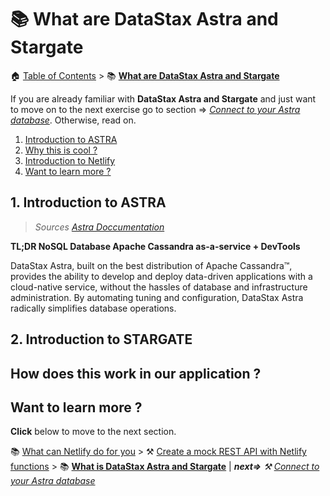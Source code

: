 # 📚 What are DataStax Astra and Stargate

🏠 [Table of Contents](./README.md#%EF%B8%8F-table-of-contents) > 📚 **[What are DataStax Astra and Stargate](#README_Astra_Stargate.md)**


If you are already familiar with **DataStax Astra and Stargate** and just want to move on to the next exercise go to section => *[Connect to your Astra database](./README_step02.md)*. Otherwise, read on.

1. [Introduction to ASTRA](#1-introduction-to-astra)
2. [Why this is cool ?](#2-why-this-is-cool-)
3. [Introduction to Netlify](#3-introduction-to-netlify)
4. [Want to learn more ?](#4-want-to-learn-more-)


## 1. Introduction to ASTRA

> *Sources [Astra Doccumentation](https://docs.astra.datastax.com/docs)*

**TL;DR NoSQL Database Apache Cassandra as-a-service + DevTools**

DataStax Astra, built on the best distribution of Apache Cassandra™, provides the ability to develop and deploy data-driven applications with a cloud-native service, without the hassles of database and infrastructure administration. By automating tuning and configuration, DataStax Astra radically simplifies database operations.



## 2. Introduction to STARGATE

## How does this work in our application ?

## Want to learn more ?

**Click** below to move to the next section.

📚 [What can Netlify do for you](./README_Netlify.md) > ⚒️ [Create a mock REST API with Netlify functions](./README_step01.md) > 📚 **[What is DataStax Astra and Stargate](#)** |  ***next=>** ⚒️ [Connect to your Astra database](./README_step02.md)*